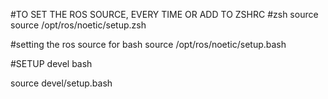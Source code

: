 #TO SET THE ROS SOURCE, EVERY TIME OR ADD TO ZSHRC
#zsh source
source /opt/ros/noetic/setup.zsh

#setting the ros source for bash
source /opt/ros/noetic/setup.bash


#SETUP devel bash

source devel/setup.bash